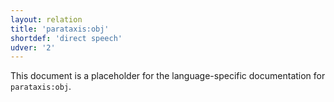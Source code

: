 ```yaml
---
layout: relation
title: 'parataxis:obj'
shortdef: 'direct speech'
udver: '2'
---
```


This document is a placeholder for the language-specific documentation
for `parataxis:obj`.
